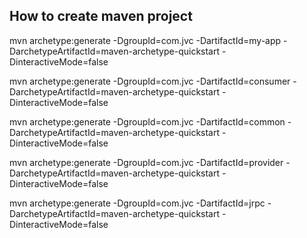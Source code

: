 ## How to create maven project
mvn archetype:generate -DgroupId=com.jvc -DartifactId=my-app -DarchetypeArtifactId=maven-archetype-quickstart -DinteractiveMode=false

mvn archetype:generate -DgroupId=com.jvc -DartifactId=consumer -DarchetypeArtifactId=maven-archetype-quickstart -DinteractiveMode=false

mvn archetype:generate -DgroupId=com.jvc -DartifactId=common -DarchetypeArtifactId=maven-archetype-quickstart -DinteractiveMode=false

mvn archetype:generate -DgroupId=com.jvc -DartifactId=provider -DarchetypeArtifactId=maven-archetype-quickstart -DinteractiveMode=false

mvn archetype:generate -DgroupId=com.jvc -DartifactId=jrpc -DarchetypeArtifactId=maven-archetype-quickstart -DinteractiveMode=false